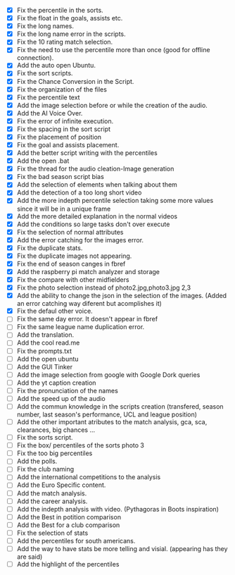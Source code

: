 - [x] Fix the percentile in the sorts.
- [x] Fix the float in the goals, assists etc.
- [x] Fix the long names.
- [x] Fix the long name error in the scripts.
- [x] Fix the 10 rating match selection.
- [x] Fix the need to use the percentile more than once (good for offline connection).
- [x] Add the auto open Ubuntu.
- [x] Fix the sort scripts.
- [x] Fix the Chance Conversion in the Script.
- [x] Fix the organization of the files
- [x] Fix the percentile text
- [x] Add the image selection before or while the creation of the audio.
- [x] Add the AI Voice Over.
- [x] Fix the error of infinite execution.
- [x] Fix the spacing in the sort script
- [x] Fix the placement of position
- [x] Fix the goal and assists placement.
- [x] Add the better script writing with the percentiles
- [x] Add the open .bat
- [x] Fix the thread for the audio cleation-Image generation
- [x] Fix the bad season script bias
- [x] Add the selection of elements when talking about them
- [x] Add the detection of a too long short video
- [x] Add the more indepth percentile selection taking some more values since it will be in a unique frame
- [x] Add the more detailed explanation in the normal videos
- [x] Add the conditions so large tasks don't over execute
- [x] Fix the selection of normal attributes
- [x] Add the error catching for the images error.
- [x] Fix the duplicate stats.
- [x] Fix the duplicate images not appearing.
- [x] Fix the end of season canges in fbref
- [x] Add the raspberry pi match analyzer and storage
- [x] Fix the compare with other midfielders
- [x] Fix the photo selection instead of photo2.jpg,photo3.jpg 2,3
- [x] Add the ability to change the json in the selection of the images. (Added an error catching way diferent but acomplishes it)
- [x] Fix the defaul other voice.
- [ ] Fix the same day error. It doesn't appear in fbref
- [ ] Fix the same league name duplication error.
- [ ] Add the translation.
- [ ] Add the cool read.me
- [ ] Fix the prompts.txt
- [ ] Add the open ubuntu
- [ ] Add the GUI Tinker
- [ ] Add the image selection from google with Google Dork queries
- [ ] Add the yt caption creation
- [ ] Fix the pronunciation of the names
- [ ] Add the speed up of the audio
- [ ] Add the commun knowledge in the scripts creation (transfered, season number, last season's performance, UCL and league position)
- [ ] Add the other important atributes to the match analysis, gca, sca, clearances, big chances ...
- [ ] Fix the sorts script.
- [ ] Fix the box/ percentiles of the sorts photo 3
- [ ] Fix the too big percentiles
- [ ] Add the polls.
- [ ] Fix the club naming
- [ ] Add the international competitions to the analysis
- [ ] Add the Euro Specific content.
- [ ] Add the match analysis.
- [ ] Add the career analysis.
- [ ] Add the indepth analysis with video. (Pythagoras in Boots inspiration)
- [ ] Add the Best in potition comparison
- [ ] Add the Best for a club comparison
- [ ] Fix the selection of stats
- [ ] Add the percentiles for south americans.
- [ ] Add the way to have stats be more telling and visial. (appearing has they are said)
- [ ] Add the highlight of the percentiles